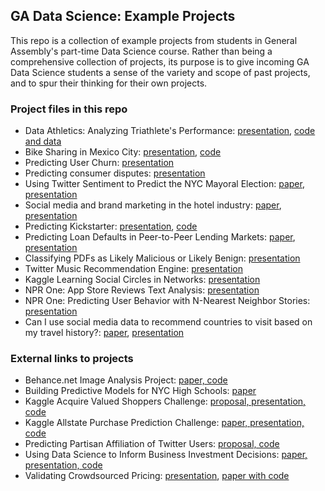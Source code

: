 ## GA Data Science: Example Projects

This repo is a collection of example projects from students in General Assembly's part-time Data Science course. Rather than being a comprehensive collection of projects, its purpose is to give incoming GA Data Science students a sense of the variety and scope of past projects, and to spur their thinking for their own projects.


### Project files in this repo

* Data Athletics: Analyzing Triathlete's Performance: [presentation](pdf/athletics_presentation.pdf), [code and data](https://github.com/cabhishek/datascience)
* Bike Sharing in Mexico City: [presentation](pdf/bike_presentation.pdf), [code](https://github.com/justmarkham/gadsdc2/tree/master/final_project/jesus)
* Predicting User Churn: [presentation](pdf/churn_presentation.pdf)
* Predicting consumer disputes: [presentation](pdf/disputes_presentation.pdf)
* Using Twitter Sentiment to Predict the NYC Mayoral Election: [paper](pdf/election_paper.pdf), [presentation](pdf/election_presentation.pdf)
* Social media and brand marketing in the hotel industry: [paper](pdf/hotel_paper.pdf), [presentation](pdf/hotel_presentation.pdf)
* Predicting Kickstarter: [presentation](pdf/kickstarter_presentation.pdf), [code](http://nbviewer.ipython.org/url/www.rubennaeff.nl/extra/gads7/rubennaeff_kickstarter_notebook.ipynb)
* Predicting Loan Defaults in Peer-to-Peer Lending Markets: [paper](pdf/loans_paper.pdf), [presentation](pdf/loans_presentation.pdf)
* Classifying PDFs as Likely Malicious or Likely Benign: [presentation](pdf/malware_presentation.pdf)
* Twitter Music Recommendation Engine: [presentation](pdf/music_presentation.pdf)
* Kaggle Learning Social Circles in Networks: [presentation](pdf/networks_presentation.pdf)
* NPR One: App Store Reviews Text Analysis: [presentation](pdf/npr_reviews_presentation.pdf)
* NPR One: Predicting User Behavior with N-Nearest Neighbor Stories: [presentation](pdf/npr_stories_presentation.pdf)
* Can I use social media data to recommend countries to visit based on my travel history?: [paper](pdf/travel_paper.pdf), [presentation](pdf/travel_presentation.pdf)


### External links to projects

* Behance.net Image Analysis Project: [paper, code](https://github.com/devowhippit/ga-ds-project)
* Building Predictive Models for NYC High Schools: [paper](http://www.scribd.com/doc/191207189/Building-Predictive-Models-for-NYC-High-Schools-Alec-Hubel)
* Kaggle Acquire Valued Shoppers Challenge: [proposal, presentation, code](https://github.com/eklypse/DAT6/tree/gh-pages/DAT6_CLB2)
* Kaggle Allstate Purchase Prediction Challenge: [paper, presentation, code](https://github.com/justmarkham/kaggle-allstate)
* Predicting Partisan Affiliation of Twitter Users: [proposal, code](https://github.com/johnkabler/voter_data_project)
* Using Data Science to Inform Business Investment Decisions: [paper, presentation, code](https://github.com/andy-vee/gads_project)
* Validating Crowdsourced Pricing: [presentation](https://github.com/justmarkham/gadsdc1/blob/master/final_projects/Laura_Final_project/FinalPresentation.md), [paper with code](https://github.com/justmarkham/gadsdc1/blob/master/final_projects/laura.Rmd)
